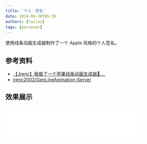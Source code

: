 ```yaml
---
title: '个人：签名'
date: 2024-08-30T05:20
authors: [lailai]
tags: [personal]
---
```


使用线条动画生成器制作了一个 Apple 风格的个人签名。

<!-- truncate -->

## 参考资料

- [【Jrenc】我做了一个苹果线条动画生成器🥰....](https://www.bilibili.com/video/BV1QmpceuEe1)
- [jrenc2002/GenLineAnimation-Server](https://github.com/jrenc2002/GenLineAnimation-Server)

## 效果展示

![](assets/signature.svg)

